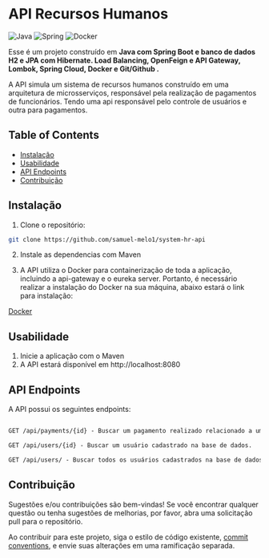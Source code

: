 # API Recursos Humanos

![Java](https://img.shields.io/badge/java-%23ED8B00.svg?style=for-the-badge&logo=openjdk&logoColor=white)
![Spring](https://img.shields.io/badge/spring-%236DB33F.svg?style=for-the-badge&logo=spring&logoColor=white)
![Docker](https://img.shields.io/badge/dockerhub-images-important.svg?logo=Docker)

Esse é um projeto construído em  **Java com Spring Boot e banco de dados H2 e JPA com Hibernate. Load Balancing, OpenFeign e API Gateway, Lombok, Spring Cloud, Docker e Git/Github .** 

A API simula um sistema de recursos humanos construído em uma arquitetura de microsserviços, responsável pela realização de pagamentos de funcionários. Tendo uma api responsável pelo controle de usuários e outra para pagamentos.

## Table of Contents

- [Instalação](#instalação)
- [Usabilidade](#usabilidade)
- [API Endpoints](#api-endpoints)
- [Contribuição](#contribuição)

## Instalação

1. Clone o repositório:

```bash
git clone https://github.com/samuel-melo1/system-hr-api
```

2. Instale as dependencias com Maven

3. A API utiliza o Docker para containerização de toda a aplicação, incluindo a api-gateway e o 
eureka server. Portanto, é necessário realizar a instalação do Docker na sua máquina, abaixo estará o link para instalação: 

[Docker](https://docs.docker.com/engine/install/)

## Usabilidade

1. Inicie a aplicação com o Maven
2. A API estará disponível em http://localhost:8080


## API Endpoints
A API possui os seguintes endpoints:

```markdown

GET /api/payments/{id} - Buscar um pagamento realizado relacionado a um empregado. 

GET /api/users/{id} - Buscar um usuário cadastrado na base de dados. 

GET /api/users/ - Buscar todos os usuários cadastrados na base de dados. 
```

## Contribuição

Sugestões e/ou contribuições são bem-vindas! Se você encontrar qualquer questão ou tenha sugestões de melhorias, por favor, abra uma solicitação pull para o repositório. 


Ao contribuir para este projeto, siga o estilo de código existente, [commit conventions](https://www.conventionalcommits.org/en/v1.0.0/), e envie suas alterações em uma ramificação separada.

